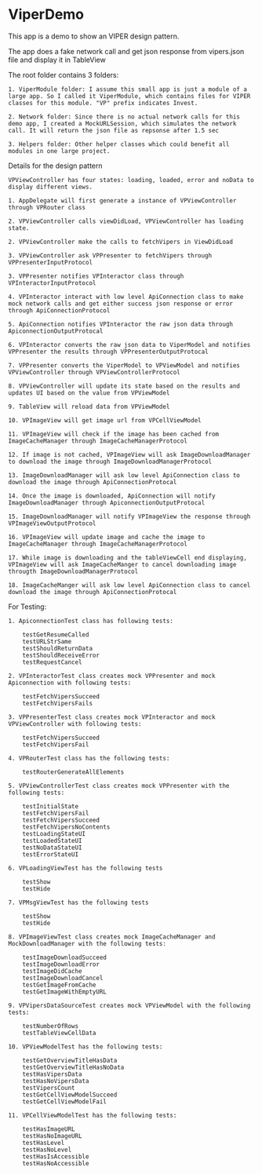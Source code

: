# ViperDemo

This app is a demo to show an VIPER design pattern.

The app does a fake network call and get json response from vipers.json file and display it in TableView

The root folder contains 3 folders: 

	1. ViperModule folder: I assume this small app is just a module of a large app. So I called it ViperModule, which contains files for VIPER classes for this module. "VP" prefix indicates Invest.

	2. Network folder: Since there is no actual network calls for this demo app, I created a MockURLSession, which simulates the network call. It will return the json file as repsonse after 1.5 sec

	3. Helpers folder: Other helper classes which could benefit all modules in one large project.

Details for the design pattern 

	VPViewController has four states: loading, loaded, error and noData to display different views.

	1. AppDelegate will first generate a instance of VPViewController through VPRouter class

	2. VPViewController calls viewDidLoad, VPViewController has loading state.

	2. VPViewController make the calls to fetchVipers in ViewDidLoad

	3. VPViewController ask VPPresenter to fetchVipers through VPPresenterInputProtocol

	3. VPPresenter notifies VPInteractor class through VPInteractorInputProtocol

	4. VPInteractor interact with low level ApiConnection class to make mock network calls and get either success json response or error through ApiConnectionProtocol

	5. ApiConnection notifies VPInteractor the raw json data through ApiconnectionOutputProtocal

	6. VPInteractor converts the raw json data to ViperModel and notifies VPPresenter the results through VPPresenterOutputProtocal

	7. VPPresenter converts the ViperModel to VPViewModel and notifies VPViewController through VPViewControllerProtocol

	8. VPViewController will update its state based on the results and updates UI based on the value from VPViewModel

	9. TableView will reload data from VPViewModel

	10. VPImageView will get image url from VPCellViewModel

	11. VPImageView will check if the image has been cached from ImageCacheManager through ImageCacheManagerProtocol

	12. If image is not cached, VPImageView will ask ImageDownloadManager to download the image through ImageDownloadManagerProtocol

	13. ImageDownloadManager will ask low level ApiConnection class to download the image through ApiConnectionProtocal

	14. Once the image is downloaded, ApiConnection will notify ImageDownloadManager through ApiconnectionOutputProtocal

	15. ImageDownloadManager will notify VPImageView the response through VPImageViewOutputProtocol

	16. VPImageView will update image and cache the image to ImageCacheManager through ImageCacheManagerProtocol

	17. While image is downloading and the tableViewCell end displaying, VPImageView will ask ImageCacheManger to cancel downloading image througth ImageDownloadManagerProtocol

	18. ImageCacheManger will ask low level ApiConnection class to cancel download the image through ApiConnectionProtocal
	
For Testing:

	1. ApiconnectionTest class has following tests:

		testGetResumeCalled
		testURLStrSame
		testShouldReturnData
		testShouldReceiveError
		testRequestCancel

	2. VPInteractorTest class creates mock VPPresenter and mock Apiconnection with following tests:

		testFetchVipersSucceed
		testFetchVipersFails

	3. VPPresenterTest class creates mock VPInteractor and mock VPViewController with following tests:

		testFetchVipersSucceed
		testFetchVipersFail

	4. VPRouterTest class has the following tests:

		testRouterGenerateAllElements
		
	5. VPViewControllerTest class creates mock VPPresenter with the following tests:

		testInitialState
		testFetchVipersFail
		testFetchVipersSucceed
		testFetchVipersNoContents
		testLoadingStateUI
		testLoadedStateUI
		testNoDataStateUI
		testErrorStateUI

	6. VPLoadingViewTest has the following tests

		testShow
		testHide

	7. VPMsgViewTest has the following tests

		testShow
		testHide

	8. VPImageViewTest class creates mock ImageCacheManager and MockDownloadManager with the following tests:

		testImageDownloadSucceed
		testImageDownloadError
		testImageDidCache
		testImageDownloadCancel
		testGetImageFromCache
		testGetImageWithEmptyURL

	9. VPVipersDataSourceTest creates mock VPViewModel with the following tests:

		testNumberOfRows
		testTableViewCellData

	10. VPViewModelTest has the following tests:

		testGetOverviewTitleHasData
		testGetOverviewTitleHasNoData
		testHasVipersData
		testHasNoVipersData
		testVipersCount
		testGetCellViewModelSucceed
		testGetCellViewModelFail

	11. VPCellViewModelTest has the following tests:

		testHasImageURL
		testHasNoImageURL
		testHasLevel
		testHasNoLevel
		testHasIsAccessible
		testHasNoAccessible



